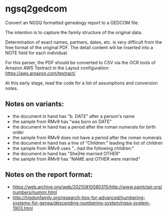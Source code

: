 # ngsq2gedcom
Convert an NGSQ formatted genealogy report to a GEDCOM file.

The intention is to capture the family structure of the original data.

Determination of exact names, partners, dates, etc. is very difficult from the free format of the original PDF. The detail content will be inserted into a NOTE field for each individual.

For this parser, the PDF should be converted to CSV via the OCR tools of Amazon AWS Textract in the Layout configuration: https://aws.amazon.com/textract/

At this early stage, read the code for a list of assumptions and conversion notes.

## Notes on variants:
- the document in hand has "b. DATE" after a person's name
- the sample from RMv9 has "was born on DATE"
- the document in hand has a period after the roman numerals for birth order
- the sample from RMv9 does not have a period after the roman numerals
- the document in hand has a line of "Children:" leading the list of children
- the sample from RMv9 uses "...had the following children:"
- the document in hand has "She|He married OTHER"
- the sample from RMv9 has "NAME and OTHER were married"

## Notes on the report format:
- https://web.archive.org/web/20210810080315/http://www.saintclair.org/numbers/nummr.html
- http://higdonfamily.org/research-tips-for-advanced/numbering-systems-for-genea/descending-numbering-system/ngsq-system-1903.html
